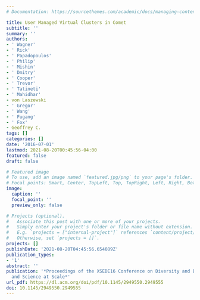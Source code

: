 ```yaml
---
# Documentation: https://sourcethemes.com/academic/docs/managing-content/

title: User Managed Virtual Clusters in Comet
subtitle: ''
summary: ''
authors:
- ' Wagner'
- ' Rick'
- ' Papadopoulos'
- ' Philip'
- ' Mishin'
- ' Dmitry'
- ' Cooper'
- ' Trevor'
- ' Tatineti'
- ' Mahidhar'
- von Laszewski
- ' Gregor'
- ' Wang'
- ' Fugang'
- ' Fox'
- Geoffrey C.
tags: []
categories: []
date: '2016-07-01'
lastmod: 2021-08-20T00:45:56-04:00
featured: false
draft: false

# Featured image
# To use, add an image named `featured.jpg/png` to your page's folder.
# Focal points: Smart, Center, TopLeft, Top, TopRight, Left, Right, BottomLeft, Bottom, BottomRight.
image:
  caption: ''
  focal_point: ''
  preview_only: false

# Projects (optional).
#   Associate this post with one or more of your projects.
#   Simply enter your project's folder or file name without extension.
#   E.g. `projects = ["internal-project"]` references `content/project/deep-learning/index.md`.
#   Otherwise, set `projects = []`.
projects: []
publishDate: '2021-08-20T04:45:56.654089Z'
publication_types:
- '1'
abstract: ''
publication: '*Proceedings of the XSEDE16 Conference on Diversity and Big Data and
  and Science at Scale*'
url_pdf: https://dl.acm.org/doi/pdf/10.1145/2949550.2949555
doi: 10.1145/2949550.2949555
---
```

